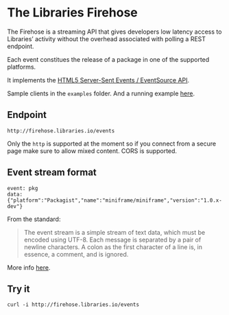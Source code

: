 # The Libraries Firehose 

The Firehose is a streaming API that gives developers low latency access to Libraries’ activity without the overhead associated with polling a REST endpoint.

Each event constitues the release of a package in one of the supported platforms.

It implements the [HTML5 Server-Sent Events / EventSource API](https://developer.mozilla.org/en-US/docs/Web/API/EventSource).

Sample clients in the `examples` folder. And a running example [here](http://librariesio.github.io/firehose-stream/).

## Endpoint

`http://firehose.libraries.io/events`

Only the `http` is supported at the moment so if you connect from a secure page make sure to allow mixed content. CORS is supported.

## Event stream format

```
event: pkg
data: {"platform":"Packagist","name":"miniframe/miniframe","version":"1.0.x-dev"}
```

From the standard:

> The event stream is a simple stream of text data, which must be encoded using UTF-8. Each message is separated by a pair of newline characters. A colon as the first character of a line is, in essence, a comment, and is ignored.

More info [here](https://developer.mozilla.org/en-US/docs/Server-sent_events/Using_server-sent_events#Event_stream_format).

## Try it

```
curl -i http://firehose.libraries.io/events
```
